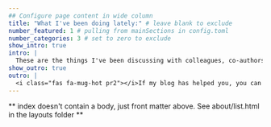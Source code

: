 ```yaml
---
## Configure page content in wide column
title: "What I've been doing lately:" # leave blank to exclude 
number_featured: 1 # pulling from mainSections in config.toml
number_categories: 3 # set to zero to exclude
show_intro: true
intro: |
  These are the things I've been discussing with colleagues, co-authors, students, and clients. 
show_outro: true
outro: |
  <i class="fas fa-mug-hot pr2"></i>If my blog has helped you, you can [buy me a coffee](https://ko-fi.com/)!
---
```


** index doesn't contain a body, just front matter above.
See about/list.html in the layouts folder **
